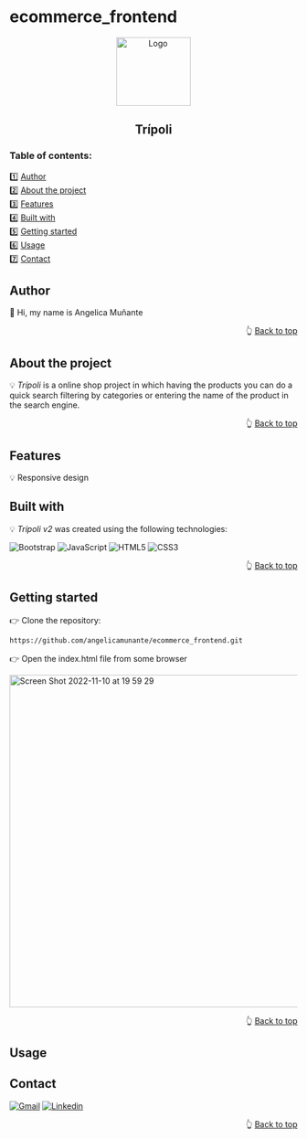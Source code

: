 # ecommerce_frontend
<!-- PROJECT LOGO -->
<div align="center">
    <img src="https://user-images.githubusercontent.com/94662843/201219502-daff9a11-16e2-4e79-a2b6-e9b82ae5870d.png" alt="Logo" width="130" height="120">
  <h2 align="center">Trípoli</h2>
</div>

<!-- TABLE OF CONTENTS -->
<h3>Table of contents:</h3>

1️⃣ <a href="#author">Author</a>\
2️⃣ <a href="#about-the-project">About the project</a>\
3️⃣ <a href="#features">Features</a>\
4️⃣ <a href="#built-with">Built with</a>\
5️⃣ <a href="#getting-started">Getting started</a>\
6️⃣ <a href="#usage">Usage</a>\
7️⃣ <a href="#contact">Contact</a>

<!-- AUTHOR -->
## Author

👋 Hi, my name is Angelica Muñante

<p align="right">👆 <a href="#readme-top">Back to top</a></p>

<!-- ABOUT THE PROJECT -->
## About the project

💡 <em>Trípoli</em> is a online shop project in which having the products you can do a quick search filtering by categories or entering the name of the product in the search engine. 

<p align="right">👆 <a href="#readme-top">Back to top</a></p>

<!-- FEATURES -->
## Features

💡 Responsive design

<!-- BUILT WITH -->
## Built with

💡 <em> Trípoli v2</em> was created using the following technologies:

![Bootstrap][Bootstrap] ![JavaScript] ![HTML5] ![CSS3]

<p align="right">👆 <a href="#readme-top">Back to top</a></p>

<!-- GETTING STARTED -->
## Getting started

👉 Clone the repository:
   ```sh
   https://github.com/angelicamunante/ecommerce_frontend.git
   ```
👉 Open the index.html file from some browser

<img width="582" alt="Screen Shot 2022-11-10 at 19 59 29" src="https://user-images.githubusercontent.com/94662843/201237711-1cc93b89-518a-4ab1-985f-c09a993b9317.png">

<p align="right">👆 <a href="#readme-top">Back to top</a></p>

<!-- USAGE -->
## Usage


<!-- CONTACT -->
## Contact

[![Gmail][Gmail]][Gmail-url] [![Linkedin][Linkedin]][Linkedin-url] 

<p align="right">👆 <a href="#readme-top">Back to top</a></p>



<!-- MARKDOWN LINKS & IMAGES -->
[Gmail]: https://img.shields.io/badge/Gmail-D14836?style=for-the-badge&logo=gmail&logoColor=white
[Gmail-url]: mailto:angelica.munante.galindo@gmail.com
[Linkedin]: https://img.shields.io/badge/linkedin-%230077B5.svg?style=for-the-badge&logo=linkedin&logoColor=white
[Linkedin-url]: https://www.linkedin.com/in/angelica-mu%C3%B1ante-3602a6251//
[Bootstrap]: https://img.shields.io/badge/bootstrap-%23563D7C.svg?style=for-the-badge&logo=bootstrap&logoColor=white
[Bootstrap-url]: https://getbootstrap.com/
[JavaScript]: https://img.shields.io/badge/javascript-%23323330.svg?style=for-the-badge&logo=javascript&logoColor=%23F7DF1E
[HTML5]:https://img.shields.io/badge/html5-%23E34F26.svg?style=for-the-badge&logo=html5&logoColor=white
[CSS3]:https://img.shields.io/badge/css3-%231572B6.svg?style=for-the-badge&logo=css3&logoColor=white

  
